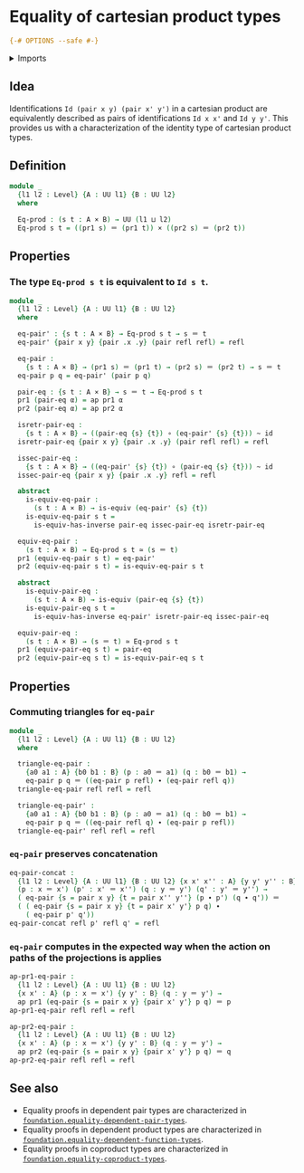 # Equality of cartesian product types

```agda
{-# OPTIONS --safe #-}
```

<details><summary>Imports</summary>
```agda
module foundation-core.equality-cartesian-product-types where
open import foundation-core.cartesian-product-types
open import foundation-core.dependent-pair-types
open import foundation-core.equivalences
open import foundation-core.functions
open import foundation-core.homotopies
open import foundation-core.identity-types
open import foundation-core.universe-levels
```
</details>

## Idea

Identifications `Id (pair x y) (pair x' y')` in a cartesian product are equivalently described as pairs of identifications `Id x x'` and `Id y y'`. This provides us with a characterization of the identity type of cartesian product types.

## Definition

```agda
module _
  {l1 l2 : Level} {A : UU l1} {B : UU l2}
  where

  Eq-prod : (s t : A × B) → UU (l1 ⊔ l2)
  Eq-prod s t = ((pr1 s) ＝ (pr1 t)) × ((pr2 s) ＝ (pr2 t))
```

## Properties

### The type `Eq-prod s t` is equivalent to `Id s t`.

```agda
module _
  {l1 l2 : Level} {A : UU l1} {B : UU l2}
  where

  eq-pair' : {s t : A × B} → Eq-prod s t → s ＝ t
  eq-pair' {pair x y} {pair .x .y} (pair refl refl) = refl

  eq-pair :
    {s t : A × B} → (pr1 s) ＝ (pr1 t) → (pr2 s) ＝ (pr2 t) → s ＝ t
  eq-pair p q = eq-pair' (pair p q)

  pair-eq : {s t : A × B} → s ＝ t → Eq-prod s t
  pr1 (pair-eq α) = ap pr1 α
  pr2 (pair-eq α) = ap pr2 α

  isretr-pair-eq :
    {s t : A × B} → ((pair-eq {s} {t}) ∘ (eq-pair' {s} {t})) ~ id
  isretr-pair-eq {pair x y} {pair .x .y} (pair refl refl) = refl

  issec-pair-eq :
    {s t : A × B} → ((eq-pair' {s} {t}) ∘ (pair-eq {s} {t})) ~ id
  issec-pair-eq {pair x y} {pair .x .y} refl = refl

  abstract
    is-equiv-eq-pair :
      (s t : A × B) → is-equiv (eq-pair' {s} {t})
    is-equiv-eq-pair s t =
      is-equiv-has-inverse pair-eq issec-pair-eq isretr-pair-eq

  equiv-eq-pair :
    (s t : A × B) → Eq-prod s t ≃ (s ＝ t)
  pr1 (equiv-eq-pair s t) = eq-pair'
  pr2 (equiv-eq-pair s t) = is-equiv-eq-pair s t

  abstract
    is-equiv-pair-eq :
      (s t : A × B) → is-equiv (pair-eq {s} {t})
    is-equiv-pair-eq s t =
      is-equiv-has-inverse eq-pair' isretr-pair-eq issec-pair-eq

  equiv-pair-eq :
    (s t : A × B) → (s ＝ t) ≃ Eq-prod s t
  pr1 (equiv-pair-eq s t) = pair-eq
  pr2 (equiv-pair-eq s t) = is-equiv-pair-eq s t
```

## Properties

### Commuting triangles for `eq-pair`

```agda
module _
  {l1 l2 : Level} {A : UU l1} {B : UU l2}
  where

  triangle-eq-pair :
    {a0 a1 : A} {b0 b1 : B} (p : a0 ＝ a1) (q : b0 ＝ b1) →
    eq-pair p q ＝ ((eq-pair p refl) ∙ (eq-pair refl q))
  triangle-eq-pair refl refl = refl

  triangle-eq-pair' :
    {a0 a1 : A} {b0 b1 : B} (p : a0 ＝ a1) (q : b0 ＝ b1) →
    eq-pair p q ＝ ((eq-pair refl q) ∙ (eq-pair p refl))
  triangle-eq-pair' refl refl = refl
```

### `eq-pair` preserves concatenation

```agda
eq-pair-concat :
  {l1 l2 : Level} {A : UU l1} {B : UU l2} {x x' x'' : A} {y y' y'' : B}
  (p : x ＝ x') (p' : x' ＝ x'') (q : y ＝ y') (q' : y' ＝ y'') →
  ( eq-pair {s = pair x y} {t = pair x'' y''} (p ∙ p') (q ∙ q')) ＝
  ( ( eq-pair {s = pair x y} {t = pair x' y'} p q) ∙
    ( eq-pair p' q'))
eq-pair-concat refl p' refl q' = refl
```

### `eq-pair` computes in the expected way when the action on paths of the projections is applies

```agda
ap-pr1-eq-pair :
  {l1 l2 : Level} {A : UU l1} {B : UU l2}
  {x x' : A} (p : x ＝ x') {y y' : B} (q : y ＝ y') →
  ap pr1 (eq-pair {s = pair x y} {pair x' y'} p q) ＝ p
ap-pr1-eq-pair refl refl = refl

ap-pr2-eq-pair :
  {l1 l2 : Level} {A : UU l1} {B : UU l2}
  {x x' : A} (p : x ＝ x') {y y' : B} (q : y ＝ y') →
  ap pr2 (eq-pair {s = pair x y} {pair x' y'} p q) ＝ q
ap-pr2-eq-pair refl refl = refl
```

## See also

- Equality proofs in dependent pair types are characterized in
  [`foundation.equality-dependent-pair-types`](foundation.equality-dependent-pair-types.md).
- Equality proofs in dependent product types are characterized in
  [`foundation.equality-dependent-function-types`](foundation.equality-dependent-function-types.md).
- Equality proofs in coproduct types are characterized in
  [`foundation.equality-coproduct-types`](foundation.equality-coproduct-types.md).
